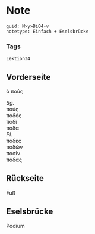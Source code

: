 # Note
```
guid: M>y>BiO4-v
notetype: Einfach + Eselsbrücke
```

### Tags
```
Lektion34
```

## Vorderseite
ὁ πούς<div>
</div><div><i>Sg.</i></div><div>πούς
</div><div>ποδός</div><div>ποδί</div><div>πόδα</div><div>
</div><div><i>Pl.</i></div><div>πόδες</div><div>ποδῶν</div><div>ποσίν</div><div>πόδας</div>

## Rückseite
Fuß

## Eselsbrücke
Podium
